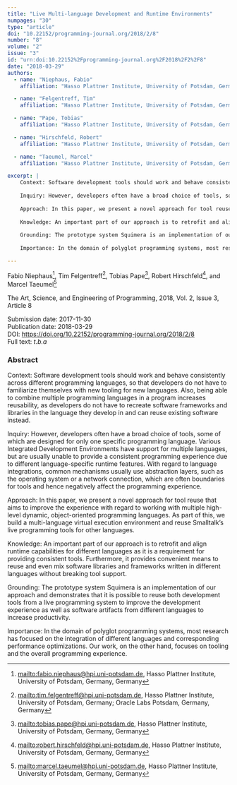 ```yaml
---
title: "Live Multi-language Development and Runtime Environments"
numpages: "30"
type: "article"
doi: "10.22152/programming-journal.org/2018/2/8"
number: "8"
volume: "2"
issue: "3"
id: "urn:doi:10.22152%2Fprogramming-journal.org%2F2018%2F2%2F8"
date: "2018-03-29"
authors: 
  - name: "Niephaus, Fabio"
    affiliation: "Hasso Plattner Institute, University of Potsdam, Germany, Germany"

  - name: "Felgentreff, Tim"
    affiliation: "Hasso Plattner Institute, University of Potsdam, Germany; Oracle Labs Potsdam, Germany, Germany"

  - name: "Pape, Tobias"
    affiliation: "Hasso Plattner Institute, University of Potsdam, Germany, Germany"

  - name: "Hirschfeld, Robert"
    affiliation: "Hasso Plattner Institute, University of Potsdam, Germany, Germany"

  - name: "Taeumel, Marcel"
    affiliation: "Hasso Plattner Institute, University of Potsdam, Germany, Germany"

excerpt: |
    Context: Software development tools should work and behave consistently across different programming languages, so that developers do not have to familiarize themselves with new tooling for new languages. Also, being able to combine multiple programming languages in a program increases reusability, as developers do not have to recreate software frameworks and libraries in the language they develop in and can reuse existing software instead.
    
    Inquiry: However, developers often have a broad choice of tools, some of which are designed for only one specific programming language. Various Integrated Development Environments have support for multiple languages, but are usually unable to provide a consistent programming experience due to different language-specific runtime features. With regard to language integrations, common mechanisms usually use abstraction layers, such as the operating system or a network connection, which are often boundaries for tools and hence negatively affect the programming experience.
    
    Approach: In this paper, we present a novel approach for tool reuse that aims to improve the experience with regard to working with multiple high-level dynamic, object-oriented programming languages. As part of this, we build a multi-language virtual execution environment and reuse Smalltalk’s live programming tools for other languages.
    
    Knowledge: An important part of our approach is to retrofit and align runtime capabilities for different languages as it is a requirement for providing consistent tools. Furthermore, it provides convenient means to reuse and even mix software libraries and frameworks written in different languages without breaking tool support.
    
    Grounding: The prototype system Squimera is an implementation of our approach and demonstrates that it is possible to reuse both development tools from a live programming system to improve the development experience as well as software artifacts from different languages to increase productivity.
    
    Importance: In the domain of polyglot programming systems, most research has focused on the integration of different languages and corresponding performance optimizations. Our work, on the other hand, focuses on tooling and the overall programming experience.

---
```

Fabio Niephaus[^1], Tim Felgentreff[^2], Tobias Pape[^3], Robert Hirschfeld[^4], and Marcel Taeumel[^5]

The Art, Science, and Engineering of Programming, 2018, Vol. 2, Issue 3, Article 8

Submission date: 2017-11-30  
Publication date: 2018-03-29  
DOI: <https://doi.org/10.22152/programming-journal.org/2018/2/8>  
Full text: *t.b.a*  


### Abstract
Context: Software development tools should work and behave consistently across different programming languages, so that developers do not have to familiarize themselves with new tooling for new languages. Also, being able to combine multiple programming languages in a program increases reusability, as developers do not have to recreate software frameworks and libraries in the language they develop in and can reuse existing software instead.

Inquiry: However, developers often have a broad choice of tools, some of which are designed for only one specific programming language. Various Integrated Development Environments have support for multiple languages, but are usually unable to provide a consistent programming experience due to different language-specific runtime features. With regard to language integrations, common mechanisms usually use abstraction layers, such as the operating system or a network connection, which are often boundaries for tools and hence negatively affect the programming experience.

Approach: In this paper, we present a novel approach for tool reuse that aims to improve the experience with regard to working with multiple high-level dynamic, object-oriented programming languages. As part of this, we build a multi-language virtual execution environment and reuse Smalltalk’s live programming tools for other languages.

Knowledge: An important part of our approach is to retrofit and align runtime capabilities for different languages as it is a requirement for providing consistent tools. Furthermore, it provides convenient means to reuse and even mix software libraries and frameworks written in different languages without breaking tool support.

Grounding: The prototype system Squimera is an implementation of our approach and demonstrates that it is possible to reuse both development tools from a live programming system to improve the development experience as well as software artifacts from different languages to increase productivity.

Importance: In the domain of polyglot programming systems, most research has focused on the integration of different languages and corresponding performance optimizations. Our work, on the other hand, focuses on tooling and the overall programming experience.


[^1]: <mailto:fabio.niephaus@hpi.uni-potsdam.de>, Hasso Plattner Institute, University of Potsdam, Germany, Germany
[^2]: <mailto:tim.felgentreff@hpi.uni-potsdam.de>, Hasso Plattner Institute, University of Potsdam, Germany; Oracle Labs Potsdam, Germany, Germany
[^3]: <mailto:tobias.pape@hpi.uni-potsdam.de>, Hasso Plattner Institute, University of Potsdam, Germany, Germany
[^4]: <mailto:robert.hirschfeld@hpi.uni-potsdam.de>, Hasso Plattner Institute, University of Potsdam, Germany, Germany
[^5]: <mailto:marcel.taeumel@hpi.uni-potsdam.de>, Hasso Plattner Institute, University of Potsdam, Germany, Germany
